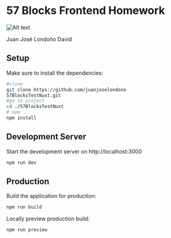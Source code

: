 # 57 Blocks Frontend Homework
<img
  src="https://firebasestorage.googleapis.com/v0/b/website-5e86c.appspot.com/o/Screenshot%20from%202023-02-06%2001-42-58.png?alt=media&token=a2a32b31-7fa8-4d9c-8d73-6c1a95bed665"
  alt="Alt text"
  style="display: inline-block; margin: 0 auto; max-width: 300px">

Juan José Londoño David

## Setup

Make sure to install the dependencies:

```bash
#clone 
git clone https://github.com/juanjoselondono
57BlocksTestNuxt.git 
#go to project
cd ./57BlocksTestNuxt
# npm
npm install
```

## Development Server

Start the development server on http://localhost:3000

```bash
npm run dev
```

## Production

Build the application for production:

```bash
npm run build
```

Locally preview production build:

```bash
npm run preview
```